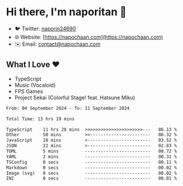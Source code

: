 # Hi there, I'm naporitan 👋

- 🐦 Twitter: [naporin24690](https://twitter.com/naporin24690)
- 🌐 Website: [https://napochaan.com](https://napochaan.com)
- ✉️ Email: [contact@napochaan.com](mailto:contact@napochaan.com)

## What I Love ❤️
- TypeScript
- Music (Vocaloid)
- FPS Games
- Project Sekai (Colorful Stage! feat. Hatsune Miku)

<!--START_SECTION:waka-->

```txt
From: 04 September 2024 - To: 11 September 2024

Total Time: 13 hrs 19 mins

TypeScript    11 hrs 28 mins  >>>>>>>>>>>>>>>>>>>>>>---   86.13 %
Other         50 mins         >>-----------------------   06.32 %
JavaScript    28 mins         >------------------------   03.52 %
JSON          22 mins         >------------------------   02.83 %
TOML          5 mins          -------------------------   00.72 %
YAML          2 mins          -------------------------   00.31 %
TSConfig      0 secs          -------------------------   00.11 %
Markdown      0 secs          -------------------------   00.02 %
Image (svg)   0 secs          -------------------------   00.02 %
INI           0 secs          -------------------------   00.01 %
```

<!--END_SECTION:waka-->

